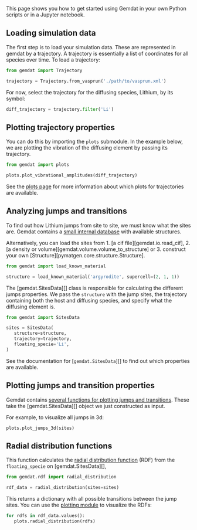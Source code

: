 This page shows you how to get started using Gemdat in your own Python scripts or in a Jupyter notebook.

## Loading simulation data

The first step is to load your simulation data. These are represented in gemdat by a trajectory. A trajectory is essentially a list of coordinates for all species over time. To load a trajectory:

```python
from gemdat import Trajectory

trajectory = Trajectory.from_vasprun('./path/to/vasprun.xml')
```

For now, select the trajectory for the diffusing species, Lithium, by its symbol:

```python
diff_trajectory = trajectory.filter('Li')
```

## Plotting trajectory properties

You can do this by importing the `plots` submodule. In the example below, we are plotting the vibration of the diffusing element by passing its trajectory.

```python
from gemdat import plots

plots.plot_vibrational_amplitudes(diff_trajectory)
```

See the [plots page](./plotting.md#trajectory-and-displacements-plots) for more information about which plots for trajectories are available.

## Analyzing jumps and transitions

To find out how Lithium jumps from site to site, we must know what the sites are. Gemdat contains a [small internal database](https://github.com/GEMDAT-repos/GEMDAT/tree/main/src/gemdat/data) with available structures.

Alternatively, you can load the sites from 1. [a cif file][gemdat.io.read_cif], 2. [a density or volume][gemdat.volume.volume_to_structure] or 3. construct your own [Structure][pymatgen.core.structure.Structure].

```python
from gemdat import load_known_material

structure = load_known_material('argyrodite', supercell=(2, 1, 1))
```

The [gemdat.SitesData][] class is responsible for calculating the different jumps properties. We pass the `structure` with the jump sites, the trajectory containing both the host and diffusing species, and specify what the diffusing element is.

```python
from gemdat import SitesData

sites = SitesData(
   structure=structure,
   trajectory=trajectory,
   floating_specie='Li',
)
```

See the documentation for [`gemdat.SitesData`][] to find out which properties are available.

## Plotting jumps and transition properties

Gemdat contains [several functions for plotting jumps and transitions](./plotting.md#jumps-and-transition-plots). These take the [gemdat.SitesData][] object we just constructed as input.

For example, to visualize all jumps in 3d:

```
plots.plot_jumps_3d(sites)
```

## Radial distribution functions

This function calculates the [radial distribution function](https://en.wikipedia.org/wiki/Radial_distribution_function) (RDF) from the `floating_specie` on [gemdat.SitesData][],

```python
from gemdat.rdf import radial_distribution

rdf_data = radial_distribution(sites=sites)
```

This returns a dictionary with all possible transitions between the jump sites. You can use the [plotting module](./plotting.md#radial-distribution-plots) to visualize the RDFs:

```python
for rdfs in rdf_data.values():
   plots.radial_distribution(rdfs)
```
